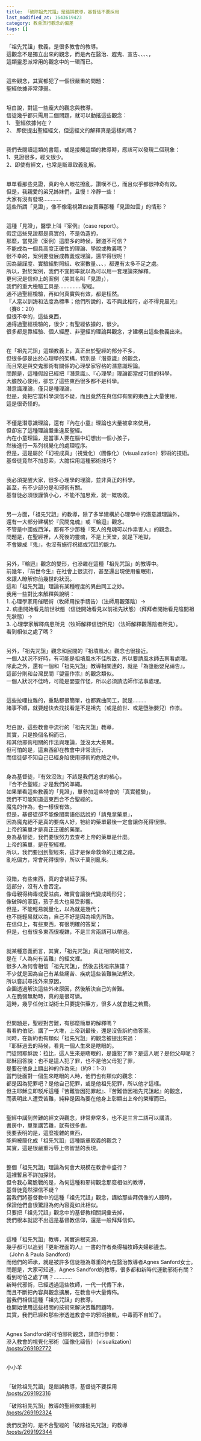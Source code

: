 ```yaml
---
title: 「破除祖先咒詛」是錯誤教導，基督徒不要採用
last_modified_at: 1643619423
category: 教會流行觀念的偏差
tags: []
---
```


<p>「祖先咒詛」教義，是很多教會的教導。<br/>
這觀念不是獨立出來的觀念，而是內在醫治、趕鬼、宣告、、、、，<br/>
這類靈恩派常用的觀念中的一環而已。</p>
<p><br/>
這些觀念，其實都犯了一個很嚴重的問題：<br/>
聖經依據非常薄弱。</p>
<p><br/>
坦白說，對這一些龐大的觀念與教導，<br/>
信徒幾乎都只需用二個問題，就可以動搖這些觀念：<br/>
1、 聖經依據何在？<br/>
2、 即使提出聖經經文，但這經文的解釋真是這樣的嗎？</p>
<p><br/>
我們去閱讀這類的書籍，或是接觸這類的教導時，應該可以發現二個現象：<br/>
1、見證很多，經文很少。<br/>
2、即使有經文，也常是斷章取義亂解。</p>
<p><br/>
單單看那些見證，真的令人眼花撩亂，讚嘆不已，而且似乎都很神奇有效。<br/>
但是，我親愛的弟兄姊妹們，且慢！冷靜一些！<br/>
大家有沒有發現…………<br/>
這些所謂「見證」，像不像電視第四台賣藥那種「見證如雲」的情形？</p>
<p><br/>
這種「見證」，醫學上叫『案例』（case report）。<br/>
假定這些見證都是真實的，不是偽造的，<br/>
那麼，當見證（案例）這麼多的時候，難道不可信？<br/>
不能成為一個具高度正確性的理論、學說或教義嗎？<br/>
很不幸的，案例要發展成教義或理論，還早得很呢！<br/>
因為嚴謹度、實驗組對照組、收案數量、、、，都還有太多不足之處。<br/>
所以，對於案例，我們不宜輕率就以為可以用一套理論來解釋。<br/>
更何況是信仰上的案例（美其名叫「見證」），<br/>
我們的重大檢驗工具是……………聖經。<br/>
通不過聖經檢驗，再如何真實與有效，都是枉然。<br/>
『人當以訓誨和法度為標準；他們所說的，若不與此相符，必不得見晨光』<br/>
（賽8：20）<br/>
但很不幸的，這些東西，<br/>
通得過聖經檢驗的，很少；有聖經依據的，很少。<br/>
很多都是靠經驗、個人經歷、非聖經的理論與觀念，才建構出這些教義出來。</p>
<p><br/>
在「祖先咒詛」這類教義上，真正出於聖經的部分不多，<br/>
但很多卻是出於心理學的架構，特別是『潛意識』的觀念，<br/>
而且常是與交鬼邪術有關係的心理學家容格的潛意識理論。<br/>
問題是，這種假設已經把『潛意識』、『心理學』理論都當成可信的科學，<br/>
大膽放心使用，卻忘了這些東西很多都不是科學。<br/>
潛意識理論，僅只是種理論，<br/>
但是，竟把它當科學深信不疑，而且竟然在與信仰有關的東西上大量使用，<br/>
這是很奇怪的。</p>
<p><br/>
不僅是潛意識理論，還有『內在小童』理論也大量被拿來使用，<br/>
但卻忘了這種理論嚴重違反聖經。<br/>
內在小童理論，是當事人要在腦中幻想出一個小孩子，<br/>
然後進行一系列視覺化的處理程序。<br/>
但是，這是屬於「幻視成真」（視覺化）（圖像化）（visualization）邪術的技術。<br/>
基督徒竟然不加思索，大膽採用這種邪術技巧？</p>
<p><br/>
我必須提醒大家，很多心理學的理論，並非真正的科學。<br/>
甚至，有不少部分是和邪術有關。<br/>
基督徒必須很謹慎小心，不能不加思索，就一概吸收。</p>
<p><br/>
另一方面，「祖先咒詛」的教導，除了多半建構於心理學中的潛意識理論外，<br/>
還有一大部分建構於『民間鬼魂』或『輪迴』觀念。<br/>
不管是中國或西洋，都有不少那種『死人的鬼魂可以作祟害人』的觀念。<br/>
問題是，在聖經裡，人死後的靈魂，不是上天堂，就是下地獄，<br/>
不會變成『鬼』，也沒有施行祝福或咒詛的能力。</p>
<p><br/>
另外，『輪迴』觀念的變形，也滲雜在這種「祖先咒詛」的教導中。<br/>
前幾年，『前世今生』在社會上很流行，甚至還出現使用催眠術，<br/>
來讓人瞭解你前幾世的狀況。<br/>
這和「祖先咒詛」理論有某種程度的異曲同工之妙。<br/>
我用一些對比來解釋與說明：<br/>
1. 心理學家用催眠術（牧師用按手禱告）（法師用觀落陰）→<br/>
2. 病患開始看見前世狀態（信徒開始看見以前祖先狀態）（拜拜者開始看見陰間祖先狀態）→<br/>
3. 心理學家解釋病患所見（牧師解釋信徒所見）（法師解釋觀落陰者所見）。<br/>
看到相似之處了嗎？</p>
<p><br/>
另外，「祖先咒詛」觀念和民間的『祖墳風水』觀念也很接近。<br/>
一個人狀況不好時，有可能是祖墳風水不佳所致，所以要請風水師去察看處理。<br/>
除此之外，還有一個和「祖先咒詛」教導相關連的，就是『為墮胎嬰兒禱告』。<br/>
這部分則和台灣民間『嬰靈作祟』的觀念類似。<br/>
一個人狀況不佳時，可能是嬰靈作怪，所以必須請法師作法事處理。</p>
<p><br/>
這些拉哩拉雜的，重點都很簡單，也都異曲同工，就是………<br/>
諸事不順，就要趕快去找找看是不是祖先（或是前世、或是墮胎嬰兒）作祟。</p>
<p><br/>
坦白說，這些教會中流行的「祖先咒詛」教導，<br/>
其實，只是換個名稱而已，<br/>
和其他邪術相關的作法與理論，並沒太大差異。<br/>
但可怕的是，這東西卻在教會中非常流行，<br/>
而信徒卻不知自己已經身陷使用邪術的危險之中。</p>
<p><br/>
身為基督徒，『有效沒效』不該是我們追求的核心，<br/>
『合不合聖經』才是我們的準繩。<br/>
如果單看這些教義的「見證」，單參加這些特會的「真實體驗」，<br/>
我們不可能知道這東西合不合聖經的。<br/>
魔鬼的作為，也一樣很有效。<br/>
但是，基督徒卻不能像閩南語俗話說的「請鬼拿藥單」，<br/>
因為魔鬼絕不是真的要病人好，牠給的藥單最後一定會讓你死得很慘。<br/>
上帝的藥單才是真正正確的藥單。<br/>
身為基督徒，我們要很努力去查考上帝的藥單是什麼。<br/>
上帝的藥單，是在聖經裡。<br/>
所以，我們要回到聖經來，這才是保命救命的正確之路。<br/>
亂吃偏方，常會死得很慘，所以千萬別亂來。</p>
<p><br/>
沒錯，有些東西，真的會禍延子孫。<br/>
這部分，沒有人會否定。<br/>
像母親得梅毒或愛滋病，確實會讓後代變成畸形兒；<br/>
像破碎的家庭，孩子長大也易受影響。<br/>
但是，不能輕易就量化，以為就是幾代；<br/>
也不能輕易就以為，自己不好是因為祖先所致。<br/>
在信仰上，有些東西，有很明確的答案；<br/>
但是，也有很多東西很複雜，不是三言兩語可以帶過。</p>
<p><br/>
就某種意義而言，其實，「祖先咒詛」真正相關的經文，<br/>
是在『人為何有苦難』的經文裡。<br/>
很多人為何會相信「祖先咒詛」，然後去找祖宗族譜？<br/>
不少就是因為自己有某些痛苦、疾病這些苦難無法解決，<br/>
所以嘗試尋找外來原因，<br/>
企圖透過解決這些外來原因，然後解決自己的苦難。<br/>
人在脆弱無助時，真的是很可憐。<br/>
這時，幾乎任何江湖術士只要提供藥方，很多人就會趨之若鶩。</p>
<p><br/>
但問題是，聖經對苦難，有那麼簡單的解釋嗎？<br/>
看看約伯記，講了一大堆，上帝到最後，還是沒告訴約伯答案。<br/>
同時，在新約也有類似「祖先咒詛」的觀念被提出來過：<br/>
『耶穌過去的時候，看見一個人生來是瞎眼的。<br/>
門徒問耶穌說：拉比，這人生來是瞎眼的，是誰犯了罪？是這人呢？是他父母呢？<br/>
耶穌回答說：也不是這人犯了罪，也不是他父母犯了罪，<br/>
是要在他身上顯出神的作為來』（約9：1-3）<br/>
當門徒面對一個生來瞎眼的人時，他們也有類似的觀念：<br/>
都是因為犯罪吧？是他自己犯罪，或是他祖先犯罪，所以他才這樣。<br/>
但主耶穌立即駁斥這種『苦難皆因犯罪起』、『苦難皆因祖先咒詛起』的觀念，<br/>
而表明此人遭受苦難，純粹是因為要在他身上彰顯出上帝的榮耀而已。</p>
<p><br/>
聖經中講到苦難的經文與觀念，非常非常多，也不是三言二語可以講清。<br/>
書房中，單單講苦難，就有很多書。<br/>
我要表明的是，這麼複雜的東西，<br/>
能夠被簡化成「祖先咒詛」這種斷章取義的觀念？<br/>
其實，這是很嚴重污辱上帝智慧的表現。</p>
<p><br/>
整個「祖先咒詛」理論為何會大規模在教會中盛行？<br/>
這裡暫且不詳加探討。<br/>
但令我心驚膽戰的是，為何這種和邪術觀念那麼相似的教導，<br/>
基督徒竟然深信不疑？<br/>
當我們將基督教中的這種「祖先咒詛」觀念，講給那些拜偶像的人聽時，<br/>
保證他們會很驚訝為何內容竟如此相似。<br/>
只要把「祖先咒詛」觀念中的基督教相關詞彙去掉，<br/>
我們根本就認不出這是基督教信仰，還是一般拜拜信仰。</p>
<p><br/>
這種「祖先咒詛」教導，其實追根究源，<br/>
幾乎都可以追到『更新裡面的人』一書的作者桑得福牧師夫婦那邊去。<br/>
（John &amp; Paula Sandford）<br/>
而他們的師承，就是被許多信徒極為尊重的內在醫治教導者Agnes Sanford女士。<br/>
問題是，大家可知道，Agnes Sandford的教導，很多都和新時代運動邪術有關？<br/>
看到可怕之處了嗎？…………<br/>
新時代邪術，已經透過這些牧師，一代一代傳下來，<br/>
而且不斷把內容與觀念擴展，在教會中大量傳佈。<br/>
當我們相信這種「祖先咒詛」的教導，<br/>
也開始使用這些相關的技術來解決苦難問題時，<br/>
其實，我們已經和那些滲透進教會中的邪術接軌，中毒而不自知了。</p>
<p><br/>
Agnes Sandford的可怕邪術觀念，請自行參閱：<br/>
滲入教會的視覺化邪術（圖像化禱告）（visualization）<br/>
<a href="/posts/269192772" target="_blank">/posts/269192772</a></p>
<p><br/>
小小羊<br/>
 </p>
<p>「破除祖先咒詛」是錯誤教導，基督徒不要採用<br/>
<a href="/posts/269192316" target="_blank">/posts/269192316</a></p>
<p>「破除祖先咒詛」教導的聖經依據批判<br/>
<a href="/posts/269192324" target="_blank">/posts/269192324</a></p>
<p>我們反對的，是不合聖經的「破除祖先咒詛」的教導<br/>
<a href="/posts/269192344" target="_blank">/posts/269192344</a></p>
<p> </p>
